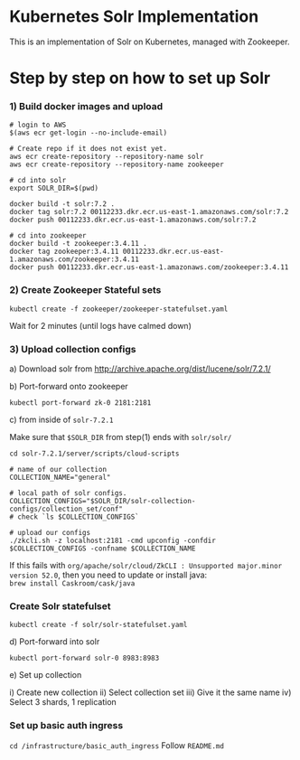 Kubernetes Solr Implementation
==============================

This is an implementation of Solr on Kubernetes, managed with Zookeeper.

# Step by step on how to set up Solr

### 1)  Build docker images and upload

```
# login to AWS
$(aws ecr get-login --no-include-email)

# Create repo if it does not exist yet.
aws ecr create-repository --repository-name solr
aws ecr create-repository --repository-name zookeeper
```

```
# cd into solr
export SOLR_DIR=$(pwd)

docker build -t solr:7.2 .
docker tag solr:7.2 00112233.dkr.ecr.us-east-1.amazonaws.com/solr:7.2
docker push 00112233.dkr.ecr.us-east-1.amazonaws.com/solr:7.2

# cd into zookeeper
docker build -t zookeeper:3.4.11 .
docker tag zookeeper:3.4.11 00112233.dkr.ecr.us-east-1.amazonaws.com/zookeeper:3.4.11
docker push 00112233.dkr.ecr.us-east-1.amazonaws.com/zookeeper:3.4.11
```


### 2) Create Zookeeper Stateful sets

```
kubectl create -f zookeeper/zookeeper-statefulset.yaml
```

Wait for 2 minutes (until logs have calmed down)


### 3)  Upload collection configs

a)  Download solr from http://archive.apache.org/dist/lucene/solr/7.2.1/

b)  Port-forward onto zookeeper
```
kubectl port-forward zk-0 2181:2181
```

c)  from inside of `solr-7.2.1`

Make sure that `$SOLR_DIR` from step(1) ends with `solr/solr/`

```
cd solr-7.2.1/server/scripts/cloud-scripts

# name of our collection
COLLECTION_NAME="general"

# local path of solr configs.
COLLECTION_CONFIGS="$SOLR_DIR/solr-collection-configs/collection_set/conf"
# check `ls $COLLECTION_CONFIGS`

# upload our configs
./zkcli.sh -z localhost:2181 -cmd upconfig -confdir $COLLECTION_CONFIGS -confname $COLLECTION_NAME
```

If this fails with `org/apache/solr/cloud/ZkCLI : Unsupported major.minor version 52.0`,
then you need to update or install java:  
`brew install Caskroom/cask/java`  

### Create Solr statefulset

```
kubectl create -f solr/solr-statefulset.yaml
```

d)  Port-forward into solr

```
kubectl port-forward solr-0 8983:8983
```

e)  Set up collection

i)  Create new collection
ii)  Select collection set
iii)  Give it the same name
iv)  Select 3 shards, 1 replication


### Set up basic auth ingress

`cd /infrastructure/basic_auth_ingress`
Follow `README.md`







